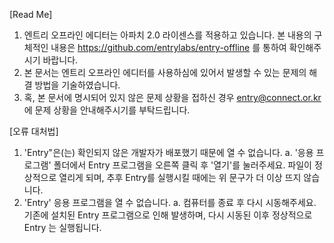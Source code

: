 [Read Me]
1. 엔트리 오프라인 에디터는 아파치 2.0 라이센스를 적용하고 있습니다. 본 내용의 구체적인 내용은 https://github.com/entrylabs/entry-offline 를 통하여 확인해주시기 바랍니다.
2. 본 문서는 엔트리 오프라인 에디터를 사용하심에 있어서 발생할 수 있는 문제의 해결 방법을 기술하였습니다.
3. 혹, 본 문서에 명시되어 있지 않은 문제 상황을 접하신 경우 entry@connect.or.kr 에 문제 상황을 안내해주시기를 부탁드립니다.

[오류 대처법]
1. 'Entry"은(는) 확인되지 않은 개발자가 배포했기 때문에 열 수 없습니다.
    a. '응용 프로그램' 폴더에서 Entry 프로그램을 오른쪽 클릭 후 '열기'를 눌러주세요. 파일이 정상적으로 열리게 되며, 추후 Entry를 실행시킬 때에는 위 문구가 더 이상 뜨지 않습니다.
1. 'Entry' 응용 프로그램을 열 수 없습니다.
    a. 컴퓨터를 종료 후 다시 시동해주세요. 기존에 설치된 Entry 프로그램으로 인해 발생하며, 다시 시동된 이후 정상적으로 Entry 는 실행됩니다.  